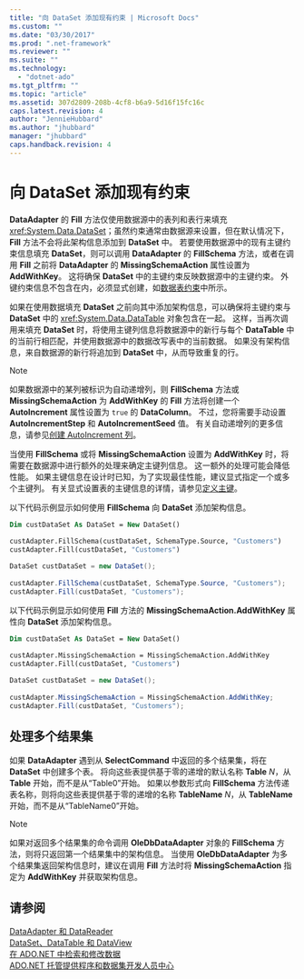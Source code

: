 ```yaml
---
title: "向 DataSet 添加现有约束 | Microsoft Docs"
ms.custom: ""
ms.date: "03/30/2017"
ms.prod: ".net-framework"
ms.reviewer: ""
ms.suite: ""
ms.technology: 
  - "dotnet-ado"
ms.tgt_pltfrm: ""
ms.topic: "article"
ms.assetid: 307d2809-208b-4cf8-b6a9-5d16f15fc16c
caps.latest.revision: 4
author: "JennieHubbard"
ms.author: "jhubbard"
manager: "jhubbard"
caps.handback.revision: 4
---
```

# 向 DataSet 添加现有约束
**DataAdapter** 的 **Fill** 方法仅使用数据源中的表列和表行来填充 <xref:System.Data.DataSet>；虽然约束通常由数据源来设置，但在默认情况下，**Fill** 方法不会将此架构信息添加到 **DataSet** 中。  若要使用数据源中的现有主键约束信息填充 **DataSet**，则可以调用 **DataAdapter** 的 **FillSchema** 方法，或者在调用 **Fill** 之前将 **DataAdapter** 的 **MissingSchemaAction** 属性设置为 **AddWithKey**。  这将确保 **DataSet** 中的主键约束反映数据源中的主键约束。  外键约束信息不包含在内，必须显式创建，如[数据表约束](../../../../docs/framework/data/adonet/dataset-datatable-dataview/datatable-constraints.md)中所示。  
  
 如果在使用数据填充 **DataSet** 之前向其中添加架构信息，可以确保将主键约束与 **DataSet** 中的 <xref:System.Data.DataTable> 对象包含在一起。  这样，当再次调用来填充 **DataSet** 时，将使用主键列信息将数据源中的新行与每个 **DataTable** 中的当前行相匹配，并使用数据源中的数据改写表中的当前数据。  如果没有架构信息，来自数据源的新行将追加到 **DataSet** 中，从而导致重复的行。  
  
> [!NOTE]
>  如果数据源中的某列被标识为自动递增列，则 **FillSchema** 方法或 **MissingSchemaAction** 为 **AddWithKey** 的 **Fill** 方法将创建一个 **AutoIncrement** 属性设置为 `true` 的 **DataColumn**。  不过，您将需要手动设置 **AutoIncrementStep** 和 **AutoIncrementSeed** 值。  有关自动递增列的更多信息，请参见[创建 AutoIncrement 列](../../../../docs/framework/data/adonet/dataset-datatable-dataview/creating-autoincrement-columns.md)。  
  
 当使用 **FillSchema** 或将 **MissingSchemaAction** 设置为 **AddWithKey** 时，将需要在数据源中进行额外的处理来确定主键列信息。  这一额外的处理可能会降低性能。  如果主键信息在设计时已知，为了实现最佳性能，建议显式指定一个或多个主键列。  有关显式设置表的主键信息的详情，请参见[定义主键](../../../../docs/framework/data/adonet/dataset-datatable-dataview/defining-primary-keys.md)。  
  
 以下代码示例显示如何使用 **FillSchema** 向 **DataSet** 添加架构信息。  
  
```vb  
Dim custDataSet As DataSet = New DataSet()  
  
custAdapter.FillSchema(custDataSet, SchemaType.Source, "Customers")  
custAdapter.Fill(custDataSet, "Customers")  
```  
  
```csharp  
DataSet custDataSet = new DataSet();  
  
custAdapter.FillSchema(custDataSet, SchemaType.Source, "Customers");  
custAdapter.Fill(custDataSet, "Customers");  
```  
  
 以下代码示例显示如何使用 **Fill** 方法的 **MissingSchemaAction.AddWithKey** 属性向 **DataSet** 添加架构信息。  
  
```vb  
Dim custDataSet As DataSet = New DataSet()  
  
custAdapter.MissingSchemaAction = MissingSchemaAction.AddWithKey  
custAdapter.Fill(custDataSet, "Customers")  
```  
  
```csharp  
DataSet custDataSet = new DataSet();  
  
custAdapter.MissingSchemaAction = MissingSchemaAction.AddWithKey;  
custAdapter.Fill(custDataSet, "Customers");  
```  
  
## 处理多个结果集  
 如果 **DataAdapter** 遇到从 **SelectCommand** 中返回的多个结果集，将在 **DataSet** 中创建多个表。  将向这些表提供基于零的递增的默认名称 **Table** *N*，从 **Table** 开始，而不是从“Table0”开始。  如果以参数形式向 **FillSchema** 方法传递表名称，则将向这些表提供基于零的递增的名称 **TableName** *N*，从 **TableName** 开始，而不是从“TableName0”开始。  
  
> [!NOTE]
>  如果对返回多个结果集的命令调用 **OleDbDataAdapter** 对象的 **FillSchema** 方法，则将只返回第一个结果集中的架构信息。  当使用 **OleDbDataAdapter** 为多个结果集返回架构信息时，建议在调用 **Fill** 方法时将 **MissingSchemaAction** 指定为 **AddWithKey** 并获取架构信息。  
  
## 请参阅  
 [DataAdapter 和 DataReader](../../../../docs/framework/data/adonet/dataadapters-and-datareaders.md)   
 [DataSet、DataTable 和 DataView](../../../../docs/framework/data/adonet/dataset-datatable-dataview/index.md)   
 [在 ADO.NET 中检索和修改数据](../../../../docs/framework/data/adonet/retrieving-and-modifying-data.md)   
 [ADO.NET 托管提供程序和数据集开发人员中心](http://go.microsoft.com/fwlink/?LinkId=217917)